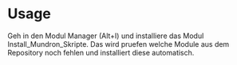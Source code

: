 # Usage

Geh in den Modul Manager (Alt+I) und installiere das Modul Install\_Mundron\_Skripte.
Das wird pruefen welche Module aus dem Repository noch fehlen und installiert
diese automatisch.
